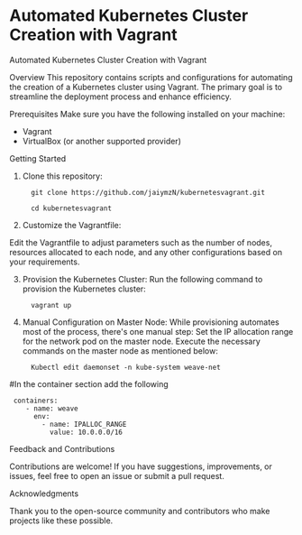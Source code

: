 # Automated Kubernetes Cluster Creation with Vagrant 

Automated Kubernetes Cluster Creation with Vagrant 

Overview 
This repository contains scripts and configurations for automating the creation of a Kubernetes cluster using Vagrant. The primary goal is to streamline the deployment process and enhance efficiency.

Prerequisites 
Make sure you have the following installed on your machine:
- Vagrant
- VirtualBox (or another supported provider)

Getting Started
1. Clone this repository:
   
         git clone https://github.com/jaiymzN/kubernetesvagrant.git

         cd kubernetesvagrant

2. Customize the Vagrantfile:
   
Edit the Vagrantfile to adjust parameters such as the number of nodes, resources allocated to each node, and any other configurations based on your requirements.

3. Provision the Kubernetes Cluster:
Run the following command to provision the Kubernetes cluster:

         vagrant up

4. Manual Configuration on Master Node:
While provisioning automates most of the process, there's one manual step:
Set the IP allocation range for the network pod on the master node. Execute the necessary commands on the master node as mentioned below:

         Kubectl edit daemonset -n kube-system weave-net

#In the container section add the following 

     containers:
        - name: weave
          env:
            - name: IPALLOC_RANGE
              value: 10.0.0.0/16

Feedback and Contributions

Contributions are welcome! If you have suggestions, improvements, or issues, feel free to open an issue or submit a pull request.

Acknowledgments

Thank you to the open-source community and contributors who make projects like these possible.
